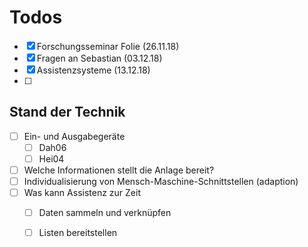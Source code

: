 # Todos

+ [x] Forschungsseminar Folie (26.11.18)
+ [x] Fragen an Sebastian (03.12.18)
+ [x] Assistenzsysteme (13.12.18)
+ [ ] 

## Stand der Technik

+ [ ] Ein- und Ausgabegeräte
  + [ ] Dah06
  + [ ] Hei04
+ [ ] Welche Informationen stellt die Anlage bereit?
+ [ ] Individualisierung von Mensch-Maschine-Schnittstellen (adaption)
+ [ ] Was kann Assistenz zur Zeit
  + [ ] Daten sammeln und verknüpfen
  + [ ] Listen bereitstellen

